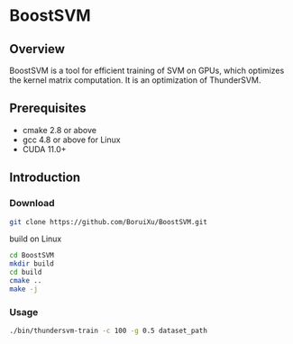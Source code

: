 # BoostSVM

## Overview
BoostSVM is a tool for efficient training of SVM on GPUs, which optimizes the kernel matrix computation. It is an optimization of ThunderSVM.

## Prerequisites
* cmake 2.8 or above
* gcc 4.8 or above for Linux
* CUDA 11.0+

## Introduction

### Download
```bash
git clone https://github.com/BoruiXu/BoostSVM.git

```

build on Linux
```bash
cd BoostSVM
mkdir build
cd build
cmake ..
make -j
```

### Usage
```bash
./bin/thundersvm-train -c 100 -g 0.5 dataset_path
```


